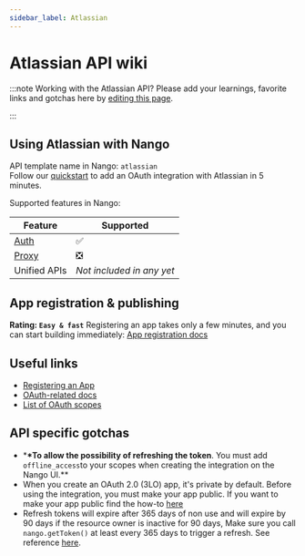```yaml
---
sidebar_label: Atlassian
---
```


# Atlassian API wiki

:::note Working with the Atlassian API?
Please add your learnings, favorite links and gotchas here by [editing this page](https://github.com/nangohq/nango/tree/master/docs/docs/providers/atlassian.md).

:::

## Using Atlassian with Nango

API template name in Nango: `atlassian`  
Follow our [quickstart](../quickstart.md) to add an OAuth integration with Atlassian in 5 minutes.

Supported features in Nango:

| Feature                            | Supported                 |
| ---------------------------------- | ------------------------- |
| [Auth](/nango-auth/core-concepts)  | ✅                        |
| [Proxy](/nango-unified-apis/proxy) | ❎                        |
| Unified APIs                       | _Not included in any yet_ |

## App registration & publishing

**Rating: `Easy & fast`**
Registering an app takes only a few minutes, and you can start building immediately: [App registration docs](https://developer.atlassian.com/cloud/confluence/oauth-2-3lo-apps/#enabling-oauth-2-0--3lo-)

## Useful links

-   [Registering an App](https://developer.atlassian.com/cloud/confluence/oauth-2-3lo-apps/#enabling-oauth-2-0--3lo-)
-   [OAuth-related docs](https://developer.atlassian.com/cloud/confluence/oauth-2-3lo-apps)
-   [List of OAuth scopes](https://developer.atlassian.com/cloud/jira/platform/scopes-for-oauth-2-3LO-and-forge-apps/#classic-scopes)

## API specific gotchas

-   \***\*To allow the possibility of refreshing the token**. You must add `offline_access`to your scopes when creating the integration on the Nango UI.\*\*
-   When you create an OAuth 2.0 (3LO) app, it's private by default. Before using the integration, you must make your app public. If you want to make your app public find the how-to [here](https://developer.atlassian.com/cloud/jira/platform/oauth-2-3lo-apps/#distributing-your-oauth-2-0--3lo--apps)
-   Refresh tokens will expire after 365 days of non use and will expire by 90 days if the resource owner is inactive for 90 days, Make sure you call `nango.getToken()` at least every 365 days to trigger a refresh. See reference [here](https://developer.atlassian.com/cloud/jira/platform/oauth-2-3lo-apps/#how-do-i-get-a-new-access-token--if-my-access-token-expires-or-is-revoked-).
